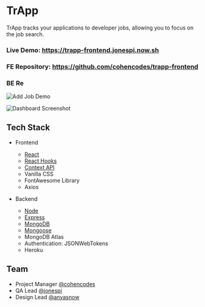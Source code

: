 # TrApp #

TrApp tracks your applications to developer jobs, allowing you to focus on the job search.

### Live Demo:  https://trapp-frontend.jonespi.now.sh

### FE Repository:  https://github.com/cohencodes/trapp-frontend

### BE Re

![Add Job Demo](https://github.com/cohencodes/trapp-frontend/blob/master/src/assets/landing.gif?raw=true)

![Dashboard Screenshot](https://github.com/cohencodes/trapp-frontend/blob/master/src/assets/trapp.png?raw=true)
  
## Tech Stack

* Frontend
  * [React](https://github.com/facebook/react)
  * [React Hooks](https://github.com/streamich/react-use)
  * [Context API](https://github.com/wesbos/React-Context)
  * Vanilla CSS
  * FontAwesome Library
  * Axios

* Backend
  * [Node](https://github.com/nodejs/node)
  * [Express](https://github.com/expressjs/express)
  * [MongoDB](https://github.com/mongodb/mongo)
  * [Mongoose](https://github.com/Automattic/mongoose)
  * MongoDB Atlas
  * Authentication: JSONWebTokens
  * Heroku

## Team
* Project Manager [@cohencodes](https://github.com/cohencodes)
* QA Lead [@jonespi](https://github.com/jonespi)
* Design Lead [@anyasnow](https://github.com/anyasnow)


